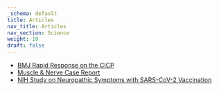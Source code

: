 ```yaml
---
_schema: default
title: Articles
nav_title: Articles
nav_section: Science
weight: 10
draft: false
---
```

* [BMJ Rapid Response on the CICP](https://www.bmj.com/content/377/bmj.o919/rr-0)
* [Muscle & Nerve Case Report](https://onlinelibrary.wiley.com/doi/10.1002/mus.27696)
* [NIH Study on Neuropathic Symptoms with SARS-CoV-2 Vaccination](https://www.medrxiv.org/content/10.1101/2022.05.16.22274439v1)